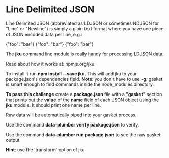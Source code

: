 # Line Delimited JSON

Line Delimited JSON (abbreviated as LDJSON or sometimes NDJSON for "Line"
or "Newline") is simply a plain text format where you have one piece of
JSON encoded data per line, e.g.:

{"foo": "bar"}
{"foo": "bar"}
{"foo": "bar"}

The **jku** command line module is really handy for processing LDJSON data.

Read about how it works at: npmjs.org/jku

To install it run **npm install --save jku**. This will add jku to your
package.json's dependencies field. **Note**: you don't have to use **-g**.
gasket is smart enough to find commands inside the node_modules
directory.

**To pass this challenge** create a **package.json** file with a **"gasket"**
section that prints out the **value** of the **name** field of each JSON object
using the **jku** module. It should print one name per line.

Raw data will be automatically piped into your gasket process.

Use the command **data-plumber verify package.json** to verify.

Use the command **data-plumber run package.json** to see the raw gasket output.

**Hint**: use the 'transform' option of jku
